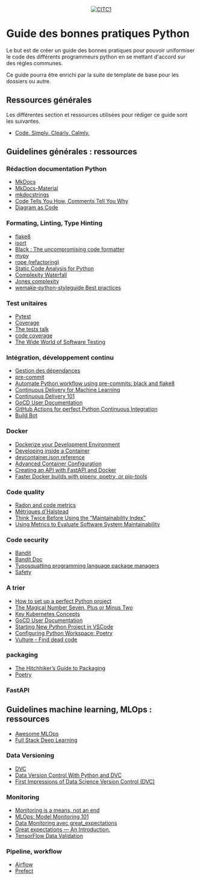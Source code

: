 <p align="center">
  <a href="https://iotcluster.fr/"><img src="https://iotcluster.fr/wp-content/uploads/2019/04/LogoCITCHeaderGris-1.png
" alt="CITC1"></a>
</p>

# Guide des bonnes pratiques Python

Le but est de créer un guide des bonnes pratiques pour pouvoir uniformiser le code des différents programmeurs python en se mettant d'accord sur des règles communes.

Ce guide pourra être enrichi par la suite de template de base pour les dossiers ou autre.




## Ressources générales

Les différentes section et ressources utilisées pour rédiger ce guide sont les suivantes.

- [Code. Simply. Clearly. Calmly.](https://calmcode.io/)

## Guidelines générales : ressources
### Rédaction documentation Python
- [MkDocs](https://www.mkdocs.org/)
- [MkDocs-Material](https://squidfunk.github.io/mkdocs-material/)
- [mkdocstrings](https://mkdocstrings.github.io/)
- [Code Tells You How, Comments Tell You Why](https://blog.codinghorror.com/code-tells-you-how-comments-tell-you-why/)
- [Diagram as Code](https://diagrams.mingrammer.com/)

### Formating, Linting, Type Hinting

- [flake8](https://flake8.pycqa.org/en/latest/)
- [isort](https://pycqa.github.io/isort/)
- [Black : The uncompromising code formatter](https://black.readthedocs.io/en/stable/)
- [mypy](https://mypy.readthedocs.io/en/stable/#)
- [rope (refactoring)](https://github.com/python-rope/rope)
- [Static Code Analysis for Python](https://towardsdatascience.com/static-code-analysis-for-python-bdce10b8d287)
- [Complexity Waterfall](https://sobolevn.me/2019/10/complexity-waterfall)
- [Jones complexity](https://github.com/Miserlou/JonesComplexity)
- [wemake-python-styleguide Best practices](https://wemake-python-stylegui.de/en/latest/pages/usage/violations/best_practices.html#wemake_python_styleguide.violations.best_practices.WrongMagicCommentViolation)

### Test unitaires

- [Pytest](https://docs.pytest.org/en/stable/)
- [Coverage](https://coverage.readthedocs.io/en/v4.5.x/index.html)
- [The tests talk](https://quii.dev/The_Tests_Talk)
- [code coverage](https://about.codecov.io/)
- [The Wide World of Software Testing](https://medium.com/@nirespire/the-wide-world-of-software-testing-d38835b8c90e)

### Intégration, développement continu

- [Gestion des dépendances](https://dependabot.com/)
- [pre-commit](https://pre-commit.com/)
- [Automate Python workflow using pre-commits: black and flake8](https://ljvmiranda921.github.io/notebook/2018/06/21/precommits-using-black-and-flake8/)
- [Continuous Delivery for Machine Learning](https://martinfowler.com/articles/cd4ml.html#ml-pipeline-1.png)
- [Continuous Delivery 101](https://www.gocd.org/tags/cd-101.html)
- [GoCD User Documentation](https://docs.gocd.org/current/)
- [GitHub Actions for perfect Python Continuous Integration](https://sourcery.ai/blog/github-actions/)
- [Build Bot](https://buildbot.net/)

### Docker
- [Dockerize your Development Environment](https://www.youtube.com/watch?v=fPtGgOJykTM)
- [Developing inside a Container](https://code.visualstudio.com/docs/remote/containers#_create-a-devcontainerjson-file)
- [devcontainer.json reference](https://code.visualstudio.com/docs/remote/devcontainerjson-reference)
- [Advanced Container Configuration](https://code.visualstudio.com/docs/remote/containers-advanced#_adding-a-nonroot-user-to-your-dev-container)
- [Creating an API with FastAPI and Docker](https://levelup.gitconnected.com/creating-an-api-with-fastapi-and-docker-809429d778e6)
- [Faster Docker builds with pipenv, poetry, or pip-tools](https://pythonspeed.com/articles/pipenv-docker/)
### Code quality
- [Radon and code metrics](https://radon.readthedocs.io/en/latest/index.html)
- [Métriques d'Halstead](https://fr.wikipedia.org/wiki/M%C3%A9triques_d%27Halstead)
- [Think Twice Before Using the “Maintainability Index”](https://avandeursen.com/2014/08/29/think-twice-before-using-the-maintainability-index/)
- [Using Metrics to Evaluate Software System Maintainabilitv](https://www.ecs.csun.edu/~rlingard/comp589/ColemanPaper.pdf)

### Code security
- [Bandit](https://github.com/PyCQA/bandit)
- [Bandit Doc](https://bandit.readthedocs.io/en/latest/index.html)
- [Typosquatting programming language package managers](https://incolumitas.com/2016/06/08/typosquatting-package-managers/)
- [Safety](https://github.com/pyupio/safety)

### A trier

- [How to set up a perfect Python project](https://sourcery.ai/blog/python-best-practices/)
- [The Magical Number Seven, Plus or Minus Two](https://en.wikipedia.org/wiki/The_Magical_Number_Seven,_Plus_or_Minus_Two)
- [Key Kubernetes Concepts](https://towardsdatascience.com/key-kubernetes-concepts-62939f4bc08e)
- [GoCD User Documentation](https://docs.gocd.org/current/)
- [Starting New Python Project in VSCode](https://zhauniarovich.com/post/2020/2020-04-starting-new-python-project/)
- [Configuring Python Workspace: Poetry](https://zhauniarovich.com/post/2020/2020-02-configuring-python-workspace-p2/#data-analysis-workflow)
- [Vulture - Find dead code](https://github.com/jendrikseipp/vulture)

### packaging

- [The Hitchhiker’s Guide to Packaging](https://the-hitchhikers-guide-to-packaging.readthedocs.io/en/latest/)
- [Poetry](https://python-poetry.org/)

### FastAPI

## Guidelines machine learning, MLOps : ressources

- [Awesome MLOps](https://github.com/visenger/awesome-mlops#mlops-infra)
- [Full Stack Deep Learning](https://fullstackdeeplearning.com/)

### Data Versioning

- [DVC](https://dvc.org/)
- [Data Version Control With Python and DVC](https://realpython.com/python-data-version-control/#set-up-your-working-environment)
- [First Impressions of Data Science Version Control (DVC)](https://christophergs.com/machine%20learning/2019/05/13/first-impressions-of-dvc/#setup)

### Monitoring

- [Monitoring is a means, not an end](https://www.robustperception.io/author/brian)
- [MLOps: Model Monitoring 101](https://towardsdatascience.com/mlops-model-monitoring-101-46de6a578e03)
- [Data Monitoring avec great_expectations](https://greatexpectations.io/)
- [Great expectations — An Introduction.](https://medium.com/@abhishek_35553/great-expectations-an-introduction-b731631eecdc)
- [TensorFlow Data Validation](https://www.tensorflow.org/tfx/data_validation/get_started)

### Pipeline, workflow

- [Airflow](https://airflow.apache.org/)
- [Prefect](https://www.prefect.io/core/)